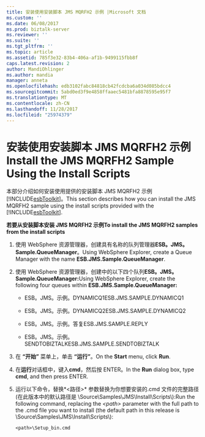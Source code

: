 ```yaml
---
title: 安装使用安装脚本 JMS MQRFH2 示例 |Microsoft 文档
ms.custom: ''
ms.date: 06/08/2017
ms.prod: biztalk-server
ms.reviewer: ''
ms.suite: ''
ms.tgt_pltfrm: ''
ms.topic: article
ms.assetid: 785f3e32-83b4-406a-af1b-9499115fbb8f
caps.latest.revision: 2
author: MandiOhlinger
ms.author: mandia
manager: anneta
ms.openlocfilehash: edb3102fabc84818cb42fcdcba6a034d085bdcc4
ms.sourcegitcommit: 5abd0ed3f9e4858ffaaec5481bfa8878595e95f7
ms.translationtype: MT
ms.contentlocale: zh-CN
ms.lasthandoff: 11/28/2017
ms.locfileid: "25974379"
---
```

# <a name="install-the-jms-mqrfh2-sample-using-the-install-scripts"></a><span data-ttu-id="0145c-102">安装使用安装脚本 JMS MQRFH2 示例</span><span class="sxs-lookup"><span data-stu-id="0145c-102">Install the JMS MQRFH2 Sample Using the Install Scripts</span></span>
<span data-ttu-id="0145c-103">本部分介绍如何安装使用提供的安装脚本 JMS MQRFH2 示例[!INCLUDE[esbToolkit](../includes/esbtoolkit-md.md)]。</span><span class="sxs-lookup"><span data-stu-id="0145c-103">This section describes how you can install the JMS MQRFH2 sample using the install scripts provided with the [!INCLUDE[esbToolkit](../includes/esbtoolkit-md.md)].</span></span>  
  
 <span data-ttu-id="0145c-104">**若要从安装脚本安装 JMS MQRFH2 示例**</span><span class="sxs-lookup"><span data-stu-id="0145c-104">**To install the JMS MQRFH2 samples from the install scripts**</span></span>  
  
1.  <span data-ttu-id="0145c-105">使用 WebSphere 资源管理器，创建具有名称的队列管理器**ESB。JMS。Sample.QueueManager**。</span><span class="sxs-lookup"><span data-stu-id="0145c-105">Using WebSphere Explorer, create a Queue Manager with the name **ESB.JMS.Sample.QueueManager**.</span></span>  
  
2.  <span data-ttu-id="0145c-106">使用 WebSphere 资源管理器，创建中的以下四个队列**ESB。JMS。Sample.QueueManager:**</span><span class="sxs-lookup"><span data-stu-id="0145c-106">Using WebSphere Explorer, create the following four queues within **ESB.JMS.Sample.QueueManager:**</span></span>  
  
    -   <span data-ttu-id="0145c-107">ESB。JMS。示例。DYNAMICQ1</span><span class="sxs-lookup"><span data-stu-id="0145c-107">ESB.JMS.SAMPLE.DYNAMICQ1</span></span>  
  
    -   <span data-ttu-id="0145c-108">ESB。JMS。示例。DYNAMICQ2</span><span class="sxs-lookup"><span data-stu-id="0145c-108">ESB.JMS.SAMPLE.DYNAMICQ2</span></span>  
  
    -   <span data-ttu-id="0145c-109">ESB。JMS。示例。答复</span><span class="sxs-lookup"><span data-stu-id="0145c-109">ESB.JMS.SAMPLE.REPLY</span></span>  
  
    -   <span data-ttu-id="0145c-110">ESB。JMS。示例。SENDTOBIZTALK</span><span class="sxs-lookup"><span data-stu-id="0145c-110">ESB.JMS.SAMPLE.SENDTOBIZTALK</span></span>  
  
3.  <span data-ttu-id="0145c-111">在 **“开始”** 菜单上，单击 **“运行”**。</span><span class="sxs-lookup"><span data-stu-id="0145c-111">On the **Start** menu, click **Run**.</span></span>  
  
4.  <span data-ttu-id="0145c-112">在**运行**对话框中，键入**cmd**，然后按 ENTER。</span><span class="sxs-lookup"><span data-stu-id="0145c-112">In the **Run** dialog box, type **cmd**, and then press ENTER.</span></span>  
  
5.  <span data-ttu-id="0145c-113">运行以下命令，替换*\<路径\>* 参数替换为你想要安装的.cmd 文件的完整路径 (在此版本中的默认路径是 \Source\Samples\JMS\Install\Scripts\\):</span><span class="sxs-lookup"><span data-stu-id="0145c-113">Run the following command, replacing the *\<path\>* parameter with the full path to the .cmd file you want to install (the default path in this release is \Source\Samples\JMS\Install\Scripts\\):</span></span>  
  
    ```  
    <path>\Setup_bin.cmd  
    ```